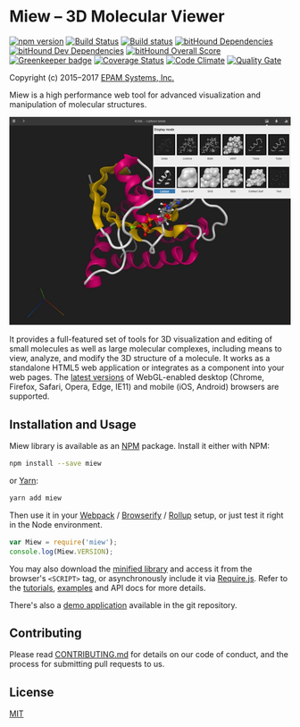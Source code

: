 # Miew – 3D Molecular Viewer

[![npm version](https://img.shields.io/npm/v/miew.svg)](https://www.npmjs.com/package/miew)
[![Build Status](https://travis-ci.org/epam/miew.svg?branch=master)](https://travis-ci.org/epam/miew)
[![Build status](https://ci.appveyor.com/api/projects/status/i7yhdhsxcktndpsw/branch/master?svg=true)](https://ci.appveyor.com/project/paulsmirnov/miew/branch/master)
[![bitHound Dependencies](https://www.bithound.io/github/epam/miew/badges/dependencies.svg)](https://www.bithound.io/github/epam/miew/master/dependencies/npm)
[![bitHound Dev Dependencies](https://www.bithound.io/github/epam/miew/badges/devDependencies.svg)](https://www.bithound.io/github/epam/miew/master/dependencies/npm)
[![bitHound Overall Score](https://www.bithound.io/github/epam/miew/badges/score.svg)](https://www.bithound.io/github/epam/miew)
[![Greenkeeper badge](https://badges.greenkeeper.io/epam/miew.svg)](https://greenkeeper.io/)
[![Coverage Status](https://coveralls.io/repos/github/epam/miew/badge.svg)](https://coveralls.io/github/epam/miew)
[![Code Climate](https://codeclimate.com/github/epam/miew/badges/gpa.svg)](https://codeclimate.com/github/epam/miew)
[![Quality Gate](https://sonarcloud.io/api/badges/gate?key=epam:miew)](https://sonarcloud.io/dashboard/index/epam:miew)

Copyright (c) 2015–2017 [EPAM Systems, Inc.](https://www.epam.com/)

Miew is a high performance web tool for advanced visualization and manipulation of molecular
structures.

![Miew - 3D Molecular Viewer](docs/demo.png)

It provides a full-featured set of tools for 3D visualization and editing of small molecules as
well as large molecular complexes, including means to view, analyze, and modify the 3D structure
of a molecule. It works as a standalone HTML5 web application or integrates as a component into
your web pages. The [latest versions](https://browsehappy.com/) of WebGL-enabled desktop (Chrome,
Firefox, Safari, Opera, Edge, IE11) and mobile (iOS, Android) browsers are supported.

## Installation and Usage

Miew library is available as an [NPM] package. Install it either with NPM:

```sh
npm install --save miew
```

or [Yarn]:

```sh
yarn add miew
```

Then use it in your [Webpack] / [Browserify] / [Rollup] setup, or just test it right in the Node
environment.

```js
var Miew = require('miew');
console.log(Miew.VERSION);
```

You may also download the [minified library](dist/Miew.min.js) and access it from the browser's
`<SCRIPT>` tag, or asynchronously include it via [Require.js]. Refer to the [tutorials],
[examples] and API docs for more details.

There's also a [demo application] available in the git repository.

[tutorials]: docs/tutorials/embed.md
[examples]: examples/
[demo application]: http://miew.opernsource.epam.com/

[Require.js]: http://requirejs.org/
[Webpack]: https://webpack.js.org/
[Browserify]: http://browserify.org/
[Rollup]: https://rollupjs.org/
[Node.js]: https://nodejs.org/
[NPM]: https://www.npmjs.com/
[Yarn]: https://yarnpkg.com/

## Contributing

Please read [CONTRIBUTING.md](CONTRIBUTING.md) for details on our code of conduct, and the process for submitting pull requests to us.

## License

[MIT](LICENSE.md)
